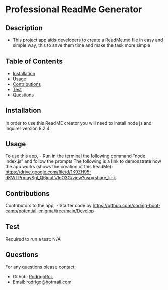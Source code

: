 # Professional ReadMe Generator

  
## Description
  - This project app aids developers to create a ReadMe.md file in easy and simple way, this to save them time and make the task more simple

  ## Table of Contents
  * [Installation](#installation)
  * [Usage](#usage)
  * [Contributions](#contributions)
  * [Test](#test)
  * [Questions](#questions)

  ## Installation
  In order to use this ReadME creator you will need to install node js and inquirer version 8.2.4.

  ## Usage
  To use this app, - Run in the terminal the following command “node index.js” and follow the prompts
  The following is a link to demonstrate how the app works (shows the creation of this ReadMe): https://drive.google.com/file/d/1K9ZH95-dKWTPrmaySgl_Q6juuLVIeO3G/view?usp=share_link

  ## Contributions
  Contributors to the app, - Starter code by https://github.com/coding-boot-camp/potential-enigma/tree/main/Develop

  ## Test
  Required to run a test: N/A

  ## Questions
  For any questions please contact:
  * Github: [RodrigoRoL](https://github.com/RodrigoRoL/)
  * Email: rodrigo@hotmail.com

